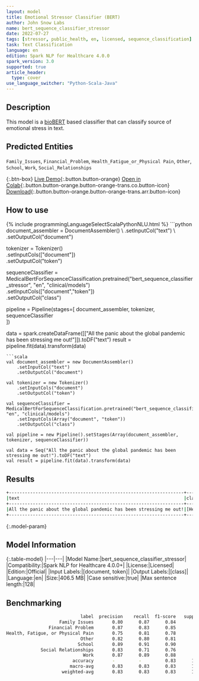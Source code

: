 ```yaml
---
layout: model
title: Emotional Stressor Classifier (BERT)
author: John Snow Labs
name: bert_sequence_classifier_stressor
date: 2022-07-27
tags: [stressor, public_health, en, licensed, sequence_classification]
task: Text Classification
language: en
edition: Spark NLP for Healthcare 4.0.0
spark_version: 3.0
supported: true
article_header:
  type: cover
use_language_switcher: "Python-Scala-Java"
---
```


## Description

This model is a [bioBERT](https://nlp.johnsnowlabs.com/2022/07/18/biobert_pubmed_base_cased_v1.2_en_3_0.html) based classifier that can classify source of emotional stress in text.

## Predicted Entities

`Family_Issues`, `Financial_Problem`, `Health_Fatigue_or_Physical Pain`, `Other`, `School`, `Work`, `Social_Relationships`

{:.btn-box}
[Live Demo](https://demo.johnsnowlabs.com/healthcare/PUBLIC_HEALTH_STRESS/){:.button.button-orange}
[Open in Colab](https://colab.research.google.com/github/JohnSnowLabs/spark-nlp-workshop/blob/master/tutorials/streamlit_notebooks/healthcare/PUBLIC_HEALTH_MB4SC.ipynb){:.button.button-orange.button-orange-trans.co.button-icon}
[Download](https://s3.amazonaws.com/auxdata.johnsnowlabs.com/clinical/models/bert_sequence_classifier_stressor_en_4.0.0_3.0_1658923809554.zip){:.button.button-orange.button-orange-trans.arr.button-icon}

## How to use



<div class="tabs-box" markdown="1">
{% include programmingLanguageSelectScalaPythonNLU.html %}
```python
document_assembler = DocumentAssembler() \
    .setInputCol("text") \
    .setOutputCol("document")

tokenizer = Tokenizer() \
    .setInputCols(["document"]) \
    .setOutputCol("token")

sequenceClassifier = MedicalBertForSequenceClassification.pretrained("bert_sequence_classifier_stressor", "en", "clinical/models")\
    .setInputCols(["document","token"])\
    .setOutputCol("class")

pipeline = Pipeline(stages=[
    document_assembler, 
    tokenizer,
    sequenceClassifier    
])

data = spark.createDataFrame([["All the panic about the global pandemic has been stressing me out!"]]).toDF("text")
result = pipeline.fit(data).transform(data)
```
```scala
val document_assembler = new DocumentAssembler()
    .setInputCol("text")
    .setOutputCol("document")

val tokenizer = new Tokenizer()
    .setInputCols("document")
    .setOutputCol("token")

val sequenceClassifier = MedicalBertForSequenceClassification.pretrained("bert_sequence_classifier_stressor", "en", "clinical/models")
    .setInputCols(Array("document", "token"))
    .setOutputCol("class")

val pipeline = new Pipeline().setStages(Array(document_assembler, tokenizer, sequenceClassifier))

val data = Seq("All the panic about the global pandemic has been stressing me out!").toDF("text")
val result = pipeline.fit(data).transform(data) 
```
</div>

## Results

```bash
+------------------------------------------------------------------+-----------------------------------+
|text                                                              |class                              |
+------------------------------------------------------------------+-----------------------------------+
|All the panic about the global pandemic has been stressing me out!|[Health, Fatigue, or Physical Pain]|
+------------------------------------------------------------------+-----------------------------------+
```

{:.model-param}
## Model Information

{:.table-model}
|---|---|
|Model Name:|bert_sequence_classifier_stressor|
|Compatibility:|Spark NLP for Healthcare 4.0.0+|
|License:|Licensed|
|Edition:|Official|
|Input Labels:|[document, token]|
|Output Labels:|[class]|
|Language:|en|
|Size:|406.5 MB|
|Case sensitive:|true|
|Max sentence length:|128|


## Benchmarking

```bash
                            label  precision    recall  f1-score   support
                    Family Issues       0.80      0.87      0.84       161
                Financial Problem       0.87      0.83      0.85       126
Health, Fatigue, or Physical Pain       0.75      0.81      0.78       168
                            Other       0.82      0.80      0.81       384
                           School       0.89      0.91      0.90       127
             Social Relationships       0.83      0.71      0.76       133
                             Work       0.87      0.89      0.88       271
                         accuracy       -         -         0.83      1370
                        macro-avg       0.83      0.83      0.83      1370
                     weighted-avg       0.83      0.83      0.83      1370
```
